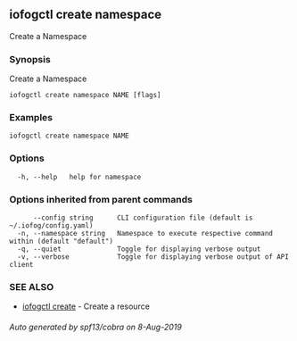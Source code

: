 ## iofogctl create namespace

Create a Namespace

### Synopsis

Create a Namespace

```
iofogctl create namespace NAME [flags]
```

### Examples

```
iofogctl create namespace NAME
```

### Options

```
  -h, --help   help for namespace
```

### Options inherited from parent commands

```
      --config string      CLI configuration file (default is ~/.iofog/config.yaml)
  -n, --namespace string   Namespace to execute respective command within (default "default")
  -q, --quiet              Toggle for displaying verbose output
  -v, --verbose            Toggle for displaying verbose output of API client
```

### SEE ALSO

* [iofogctl create](iofogctl_create.md)	 - Create a resource

###### Auto generated by spf13/cobra on 8-Aug-2019
